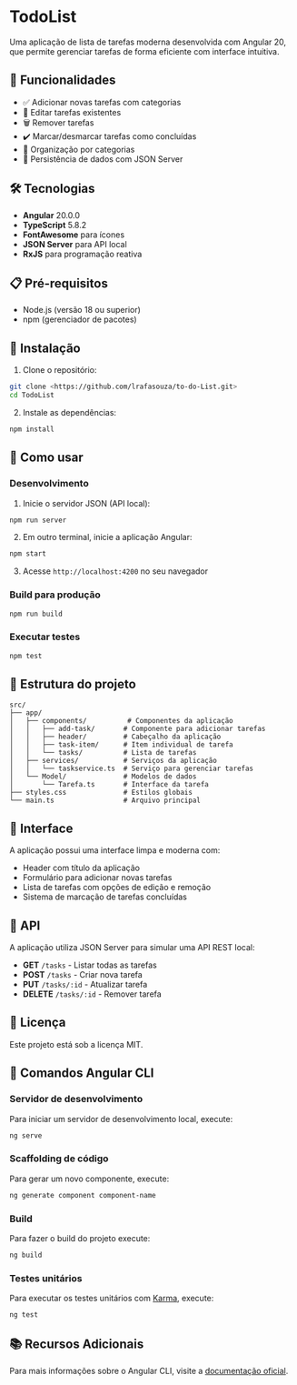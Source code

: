 # TodoList

Uma aplicação de lista de tarefas moderna desenvolvida com Angular 20, que permite gerenciar tarefas de forma eficiente com interface intuitiva.

## 🚀 Funcionalidades

- ✅ Adicionar novas tarefas com categorias
- 📝 Editar tarefas existentes
- 🗑️ Remover tarefas
- ✔️ Marcar/desmarcar tarefas como concluídas
- 🎯 Organização por categorias
- 💾 Persistência de dados com JSON Server

## 🛠️ Tecnologias

- **Angular** 20.0.0
- **TypeScript** 5.8.2
- **FontAwesome** para ícones
- **JSON Server** para API local
- **RxJS** para programação reativa

## 📋 Pré-requisitos

- Node.js (versão 18 ou superior)
- npm (gerenciador de pacotes)

## 🔧 Instalação

1. Clone o repositório:
```bash
git clone <https://github.com/lrafasouza/to-do-List.git>
cd TodoList
```

2. Instale as dependências:
```bash
npm install
```

## 🎯 Como usar

### Desenvolvimento

1. Inicie o servidor JSON (API local):
```bash
npm run server
```

2. Em outro terminal, inicie a aplicação Angular:
```bash
npm start
```

3. Acesse `http://localhost:4200` no seu navegador

### Build para produção

```bash
npm run build
```

### Executar testes

```bash
npm test
```

## 📁 Estrutura do projeto

```
src/
├── app/
│   ├── components/          # Componentes da aplicação
│   │   ├── add-task/       # Componente para adicionar tarefas
│   │   ├── header/         # Cabeçalho da aplicação
│   │   ├── task-item/      # Item individual de tarefa
│   │   └── tasks/          # Lista de tarefas
│   ├── services/           # Serviços da aplicação
│   │   └── taskservice.ts  # Serviço para gerenciar tarefas
│   └── Model/              # Modelos de dados
│       └── Tarefa.ts       # Interface da tarefa
├── styles.css              # Estilos globais
└── main.ts                 # Arquivo principal
```

## 🎨 Interface

A aplicação possui uma interface limpa e moderna com:
- Header com título da aplicação
- Formulário para adicionar novas tarefas
- Lista de tarefas com opções de edição e remoção
- Sistema de marcação de tarefas concluídas

## 📡 API

A aplicação utiliza JSON Server para simular uma API REST local:
- **GET** `/tasks` - Listar todas as tarefas
- **POST** `/tasks` - Criar nova tarefa
- **PUT** `/tasks/:id` - Atualizar tarefa
- **DELETE** `/tasks/:id` - Remover tarefa

## 📄 Licença

Este projeto está sob a licença MIT.

## 🔧 Comandos Angular CLI

### Servidor de desenvolvimento

Para iniciar um servidor de desenvolvimento local, execute:

```bash
ng serve
```

### Scaffolding de código

Para gerar um novo componente, execute:

```bash
ng generate component component-name
```

### Build

Para fazer o build do projeto execute:

```bash
ng build
```

### Testes unitários

Para executar os testes unitários com [Karma](https://karma-runner.github.io), execute:

```bash
ng test
```

## 📚 Recursos Adicionais

Para mais informações sobre o Angular CLI, visite a [documentação oficial](https://angular.dev/tools/cli).
